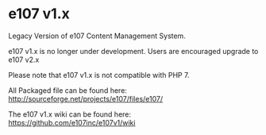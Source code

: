 e107 v1.x
=========

Legacy Version of e107 Content Management System. 

e107 v1.x is no longer under development. Users are encouraged upgrade to e107 v2.x

Please note that e107 v1.x is not compatible with PHP 7.   

All Packaged file can be found here: http://sourceforge.net/projects/e107/files/e107/

The e107 v1.x wiki can be found here: https://github.com/e107inc/e107v1/wiki
